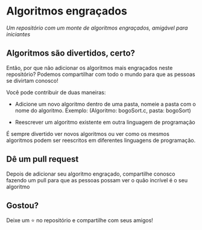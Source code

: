 # Algoritmos engraçados

_Um repositório com um monte de algoritmos engraçados, amigável para iniciantes_

## Algoritmos são divertidos, certo?

Então, por que não adicionar os algoritmos mais engraçados neste repositório? Podemos compartilhar com todo o mundo para que as pessoas se divirtam conosco!

Você pode contribuir de duas maneiras:

- Adicione um novo algoritmo dentro de uma pasta, nomeie a pasta com o nome do algoritmo. Exemplo: (Algoritmo: bogoSort.c, pasta: bogoSort)

- Reescrever um algoritmo existente em outra linguagem de programação

É sempre divertido ver novos algoritmos ou ver como os mesmos algoritmos podem ser reescritos em diferentes linguagens de programação.

## Dê um pull request

Depois de adicionar seu algoritmo engraçado, compartilhe conosco fazendo um pull para que as pessoas possam ver o quão incrível é o seu algoritmo

## Gostou?

Deixe um :star: no repositório e compartilhe com seus amigos!

